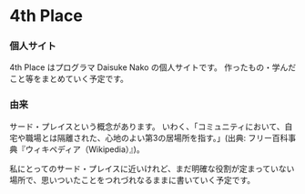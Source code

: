 # 4th Place

### 個人サイト
4th Place はプログラマ Daisuke Nako の個人サイトです。
作ったもの・学んだこと等をまとめていく予定です。

### 由来
サード・プレイスという概念があります。
いわく、「コミュニティにおいて、自宅や職場とは隔離された、心地のよい第3の居場所を指す。」(出典: フリー百科事典『ウィキペディア（Wikipedia）』)。

私にとってのサード・プレイスに近いけれど、まだ明確な役割が定まっていない場所で、思いついたことをつれづれなるままに書いていく予定です。